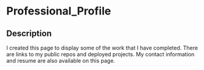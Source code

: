 # Professional_Profile

## Description

I created this page to display some of the work that I have completed. There are links to my public repos and deployed projects. My contact information and resume are also available on this page.

